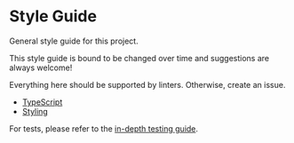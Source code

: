 # Style Guide

General style guide for this project.

This style guide is bound to be changed over time and suggestions are always welcome!

Everything here should be supported by linters. Otherwise, create an issue.

- [TypeScript](typescript.md)
- [Styling](styling.md)

For tests, please refer to the [in-depth testing guide](../development/testing/README.md).
